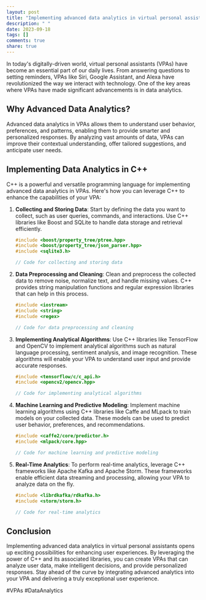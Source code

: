 ```yaml
---
layout: post
title: "Implementing advanced data analytics in virtual personal assistants with C++"
description: " "
date: 2023-09-18
tags: []
comments: true
share: true
---
```


In today's digitally-driven world, virtual personal assistants (VPAs) have become an essential part of our daily lives. From answering questions to setting reminders, VPAs like Siri, Google Assistant, and Alexa have revolutionized the way we interact with technology. One of the key areas where VPAs have made significant advancements is in data analytics.

## Why Advanced Data Analytics?

Advanced data analytics in VPAs allows them to understand user behavior, preferences, and patterns, enabling them to provide smarter and personalized responses. By analyzing vast amounts of data, VPAs can improve their contextual understanding, offer tailored suggestions, and anticipate user needs.

## Implementing Data Analytics in C++

C++ is a powerful and versatile programming language for implementing advanced data analytics in VPAs. Here's how you can leverage C++ to enhance the capabilities of your VPA:

1. **Collecting and Storing Data**: Start by defining the data you want to collect, such as user queries, commands, and interactions. Use C++ libraries like Boost and SQLite to handle data storage and retrieval efficiently.

   ```cpp
   #include <boost/property_tree/ptree.hpp>
   #include <boost/property_tree/json_parser.hpp>
   #include <sqlite3.h>

   // Code for collecting and storing data
   ```

2. **Data Preprocessing and Cleaning**: Clean and preprocess the collected data to remove noise, normalize text, and handle missing values. C++ provides string manipulation functions and regular expression libraries that can help in this process.

   ```cpp
   #include <iostream>
   #include <string>
   #include <regex>

   // Code for data preprocessing and cleaning
   ```

3. **Implementing Analytical Algorithms**: Use C++ libraries like TensorFlow and OpenCV to implement analytical algorithms such as natural language processing, sentiment analysis, and image recognition. These algorithms will enable your VPA to understand user input and provide accurate responses.

   ```cpp
   #include <tensorflow/c/c_api.h>
   #include <opencv2/opencv.hpp>

   // Code for implementing analytical algorithms
   ```

4. **Machine Learning and Predictive Modeling**: Implement machine learning algorithms using C++ libraries like Caffe and MLpack to train models on your collected data. These models can be used to predict user behavior, preferences, and recommendations.

   ```cpp
   #include <caffe2/core/predictor.h>
   #include <mlpack/core.hpp>

   // Code for machine learning and predictive modeling
   ```

5. **Real-Time Analytics**: To perform real-time analytics, leverage C++ frameworks like Apache Kafka and Apache Storm. These frameworks enable efficient data streaming and processing, allowing your VPA to analyze data on the fly.

   ```cpp
   #include <librdkafka/rdkafka.h>
   #include <storm/storm.h>

   // Code for real-time analytics
   ```

## Conclusion

Implementing advanced data analytics in virtual personal assistants opens up exciting possibilities for enhancing user experiences. By leveraging the power of C++ and its associated libraries, you can create VPAs that can analyze user data, make intelligent decisions, and provide personalized responses. Stay ahead of the curve by integrating advanced analytics into your VPA and delivering a truly exceptional user experience.

#VPAs #DataAnalytics